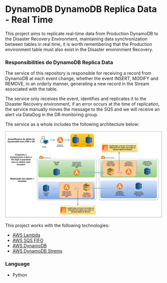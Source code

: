 # DynamoDB DynamoDB Replica Data - Real Time

This project aims to replicate real-time data from Production DynamoDB to the Disaster Recovery Environment, maintaining data synchronization between tables in real time, it is worth remembering that the Production environment table must also exist in the Disaster environment Recovery.

### Responsibilities do DynamoDB Replica Data 

The service of this repository is responsible for receiving a record from DynamoDB at each event change, whether the event INSERT, MODIFY and REMOVE, in an orderly manner, generating a new record in the Stream associated with the table.

The service only receives the event, identifies and replicates it to the Disaster Recovery environment, if an error occurs at the time of replication, the service manually moves the message to the SQS and we will receive an alert via DataDog in the DR monitoring group.

The service as a whole includes the following architecture below:

![alt text](https://github.com/jeffersonrodrigues92/dynamodb-stream-sender/blob/master/arquitetura.jpeg)

This project works with the following technologies:

- [AWS Lambda](https://docs.aws.amazon.com/lambda/)
- [AWS SQS FIFO](https://docs.aws.amazon.com/sqs/)
- [AWS DynamoDB](https://docs.aws.amazon.com/dynamodb/)
- [AWS DynamoDB Strems](https://docs.aws.amazon.com/dynamodb/)

### Language

- Python
